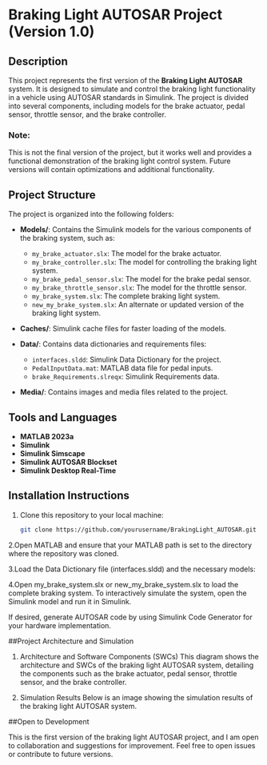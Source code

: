 # Braking Light AUTOSAR Project (Version 1.0)

## Description
This project represents the first version of the **Braking Light AUTOSAR** system. It is designed to simulate and control the braking light functionality in a vehicle using AUTOSAR standards in Simulink. The project is divided into several components, including models for the brake actuator, pedal sensor, throttle sensor, and the brake controller.

### **Note**: 
This is not the final version of the project, but it works well and provides a functional demonstration of the braking light control system. Future versions will contain optimizations and additional functionality.

## Project Structure

The project is organized into the following folders:

- **Models/**: Contains the Simulink models for the various components of the braking system, such as:
  - `my_brake_actuator.slx`: The model for the brake actuator.
  - `my_brake_controller.slx`: The model for controlling the braking light system.
  - `my_brake_pedal_sensor.slx`: The model for the brake pedal sensor.
  - `my_brake_throttle_sensor.slx`: The model for the throttle sensor.
  - `my_brake_system.slx`: The complete braking light system.
  - `new_my_brake_system.slx`: An alternate or updated version of the braking light system.

- **Caches/**: Simulink cache files for faster loading of the models.

- **Data/**: Contains data dictionaries and requirements files:
  - `interfaces.sldd`: Simulink Data Dictionary for the project.
  - `PedalInputData.mat`: MATLAB data file for pedal inputs.
  - `brake_Requirements.slreqx`: Simulink Requirements data.

- **Media/**: Contains images and media files related to the project.

## Tools and Languages

- **MATLAB 2023a**
- **Simulink**
- **Simulink Simscape**
- **Simulink AUTOSAR Blockset**
- **Simulink Desktop Real-Time**

## Installation Instructions

1. Clone this repository to your local machine:
   ```bash
   git clone https://github.com/yourusername/BrakingLight_AUTOSAR.git
2.Open MATLAB and ensure that your MATLAB path is set to the directory where the repository was cloned.

3.Load the Data Dictionary file (interfaces.sldd) and the necessary models:

4.Open my_brake_system.slx or new_my_brake_system.slx to load the complete braking system.
To interactively simulate the system, open the Simulink model and run it in Simulink.

If desired, generate AUTOSAR code by using Simulink Code Generator for your hardware implementation.

##Project Architecture and Simulation
1. Architecture and Software Components (SWCs)
This diagram shows the architecture and SWCs of the braking light AUTOSAR system, detailing the components such as the brake actuator, pedal sensor, throttle sensor, and the brake controller.


2. Simulation Results
Below is an image showing the simulation results of the braking light AUTOSAR system.
 
##Open to Development

This is the first version of the braking light AUTOSAR project, and I am open to collaboration and suggestions for improvement. Feel free to open issues or contribute to future versions.

